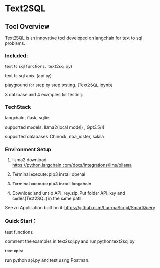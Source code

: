 # Text2SQL

## Tool Overview

Text2SQL is an innovative tool developed on langchain for text to sql problems. 


### Included:

text to sql functions. (text2sql.py)

text to sql apis. (api.py)

playground for step by step testing. (Text2SQL.ipynb)

3 database and 4 examples for testing. 

### TechStack

langchain, flask, sqlite

supported models: llama2(local model) , Gpt3.5/4

supported databases: Chinook, nba_roster, sakila


### Environment Setup

1.	llama2 download
https://python.langchain.com/docs/integrations/llms/ollama

2.	Terminal execute: pip3 install openai
3.	Terminal execute: pip3 install langchain
4.	Download and unzip API_key.zip. Put folder API_key and codes(Text2SQL) in the same path.

See an Application built on it:
https://github.com/LuminaScript/SmartQuery

### Quick Start：

test functions:

comment the examples in text2sql.py and run python text2sql.py

test apis:

run python api.py and test using Postman.

